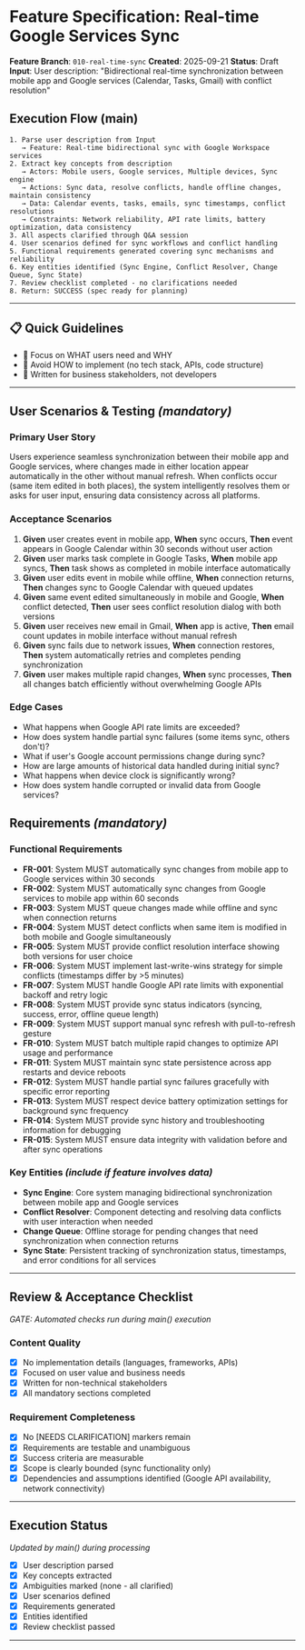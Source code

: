 # Feature Specification: Real-time Google Services Sync

**Feature Branch**: `010-real-time-sync`
**Created**: 2025-09-21
**Status**: Draft
**Input**: User description: "Bidirectional real-time synchronization between mobile app and Google services (Calendar, Tasks, Gmail) with conflict resolution"

## Execution Flow (main)
```
1. Parse user description from Input
   → Feature: Real-time bidirectional sync with Google Workspace services
2. Extract key concepts from description
   → Actors: Mobile users, Google services, Multiple devices, Sync engine
   → Actions: Sync data, resolve conflicts, handle offline changes, maintain consistency
   → Data: Calendar events, tasks, emails, sync timestamps, conflict resolutions
   → Constraints: Network reliability, API rate limits, battery optimization, data consistency
3. All aspects clarified through Q&A session
4. User scenarios defined for sync workflows and conflict handling
5. Functional requirements generated covering sync mechanisms and reliability
6. Key entities identified (Sync Engine, Conflict Resolver, Change Queue, Sync State)
7. Review checklist completed - no clarifications needed
8. Return: SUCCESS (spec ready for planning)
```

---

## 📋 Quick Guidelines
- 🎯 Focus on WHAT users need and WHY
- 🚫 Avoid HOW to implement (no tech stack, APIs, code structure)
- 👥 Written for business stakeholders, not developers

---

## User Scenarios & Testing *(mandatory)*

### Primary User Story
Users experience seamless synchronization between their mobile app and Google services, where changes made in either location appear automatically in the other without manual refresh. When conflicts occur (same item edited in both places), the system intelligently resolves them or asks for user input, ensuring data consistency across all platforms.

### Acceptance Scenarios
1. **Given** user creates event in mobile app, **When** sync occurs, **Then** event appears in Google Calendar within 30 seconds without user action
2. **Given** user marks task complete in Google Tasks, **When** mobile app syncs, **Then** task shows as completed in mobile interface automatically
3. **Given** user edits event in mobile while offline, **When** connection returns, **Then** changes sync to Google Calendar with queued updates
4. **Given** same event edited simultaneously in mobile and Google, **When** conflict detected, **Then** user sees conflict resolution dialog with both versions
5. **Given** user receives new email in Gmail, **When** app is active, **Then** email count updates in mobile interface without manual refresh
6. **Given** sync fails due to network issues, **When** connection restores, **Then** system automatically retries and completes pending synchronization
7. **Given** user makes multiple rapid changes, **When** sync processes, **Then** all changes batch efficiently without overwhelming Google APIs

### Edge Cases
- What happens when Google API rate limits are exceeded?
- How does system handle partial sync failures (some items sync, others don't)?
- What if user's Google account permissions change during sync?
- How are large amounts of historical data handled during initial sync?
- What happens when device clock is significantly wrong?
- How does system handle corrupted or invalid data from Google services?

## Requirements *(mandatory)*

### Functional Requirements
- **FR-001**: System MUST automatically sync changes from mobile app to Google services within 30 seconds
- **FR-002**: System MUST automatically sync changes from Google services to mobile app within 60 seconds
- **FR-003**: System MUST queue changes made while offline and sync when connection returns
- **FR-004**: System MUST detect conflicts when same item is modified in both mobile and Google simultaneously
- **FR-005**: System MUST provide conflict resolution interface showing both versions for user choice
- **FR-006**: System MUST implement last-write-wins strategy for simple conflicts (timestamps differ by >5 minutes)
- **FR-007**: System MUST handle Google API rate limits with exponential backoff and retry logic
- **FR-008**: System MUST provide sync status indicators (syncing, success, error, offline queue length)
- **FR-009**: System MUST support manual sync refresh with pull-to-refresh gesture
- **FR-010**: System MUST batch multiple rapid changes to optimize API usage and performance
- **FR-011**: System MUST maintain sync state persistence across app restarts and device reboots
- **FR-012**: System MUST handle partial sync failures gracefully with specific error reporting
- **FR-013**: System MUST respect device battery optimization settings for background sync frequency
- **FR-014**: System MUST provide sync history and troubleshooting information for debugging
- **FR-015**: System MUST ensure data integrity with validation before and after sync operations

### Key Entities *(include if feature involves data)*
- **Sync Engine**: Core system managing bidirectional synchronization between mobile app and Google services
- **Conflict Resolver**: Component detecting and resolving data conflicts with user interaction when needed
- **Change Queue**: Offline storage for pending changes that need synchronization when connection returns
- **Sync State**: Persistent tracking of synchronization status, timestamps, and error conditions for all services

---

## Review & Acceptance Checklist
*GATE: Automated checks run during main() execution*

### Content Quality
- [x] No implementation details (languages, frameworks, APIs)
- [x] Focused on user value and business needs
- [x] Written for non-technical stakeholders
- [x] All mandatory sections completed

### Requirement Completeness
- [x] No [NEEDS CLARIFICATION] markers remain
- [x] Requirements are testable and unambiguous
- [x] Success criteria are measurable
- [x] Scope is clearly bounded (sync functionality only)
- [x] Dependencies and assumptions identified (Google API availability, network connectivity)

---

## Execution Status
*Updated by main() during processing*

- [x] User description parsed
- [x] Key concepts extracted
- [x] Ambiguities marked (none - all clarified)
- [x] User scenarios defined
- [x] Requirements generated
- [x] Entities identified
- [x] Review checklist passed

---